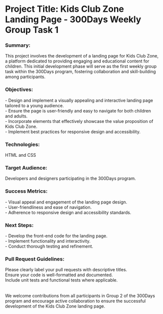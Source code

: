 
<h1>Project Title: Kids Club Zone Landing Page - 300Days Weekly Group Task 1 </h1>

<h3>Summary:</h3>
This project involves the development of a landing page for Kids Club Zone, a platform dedicated to providing engaging and educational content for children. This initial development phase will serve as the first weekly group task within the 300Days program, fostering collaboration and skill-building among participants.

<h3> Objectives:</h3>
- Design and implement a visually appealing and interactive landing page tailored to a young audience.<br/>
- Ensure the page is user-friendly and easy to navigate for both children and adults.<br/>
- Incorporate elements that effectively showcase the value proposition of Kids Club Zone.<br/>
- Implement best practices for responsive design and accessibility.

  
<h3>Technologies: </h3>
HTML and CSS


<h3>Target Audience:</h3>
Developers and designers participating in the 300Days program.


<h3>Success Metrics:</h3>
- Visual appeal and engagement of the landing page design.<br/>
- User-friendliness and ease of navigation.<br/>
- Adherence to responsive design and accessibility standards.<br/>


<h3>Next Steps:</h3>
- Develop the front-end code for the landing page.<br/>
- Implement functionality and interactivity.<br/>
- Conduct thorough testing and refinement.<br/>


<h3>Pull Request Guidelines:</h3>

Please clearly label your pull requests with descriptive titles.<br/>
Ensure your code is well-formatted and documented.<br/>
Include unit tests and functional tests where applicable.<br/><br/><br/>
We welcome contributions from all participants in Group 2 of the 300Days program and encourage active collaboration to ensure the successful development of the Kids Club Zone landing page.
